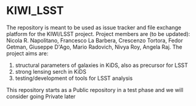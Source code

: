# KIWI_LSST
The repository is meant to be used as issue tracker and file exchange platform for the KIWI/LSST project.
Project members are (to be updated): Nicola R. Napolitano, Francesco La Barbera, Crescenzo Tortora, Fedor Getman, Giuseppe D'Ago, Mario Radovich, Nivya Roy, Angela Raj.
The project aims are:
1) structural parameters of galaxies in KiDS, also as precursor for LSST
2) strong lensing serch in KiDS
3) testing/development of tools for LSST analysis

This repository starts as a Public repository in a test phase and we will consider going Private later

